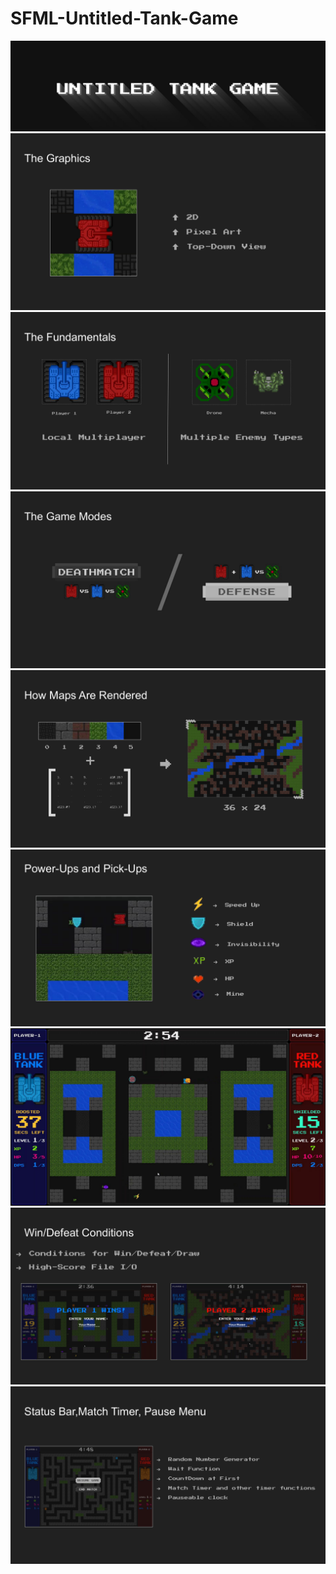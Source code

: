 # SFML-Untitled-Tank-Game
<img src="/Screen Shots/Final Presentation (1)-01.png" alt="Alt text" title="Optional title">
<img src="/Screen Shots/Final Presentation (1)-03.png" alt="Alt text" title="Optional title">
<img src="/Screen Shots/Final Presentation (1)-04.png" alt="Alt text" title="Optional title">
<img src="/Screen Shots/Final Presentation (1)-05.png" alt="Alt text" title="Optional title">
<img src="/Screen Shots/Final Presentation (1)-08.png" alt="Alt text" title="Optional title">
<img src="/Screen Shots/Final Presentation (1)-17.png" alt="Alt text" title="Optional title">
<img src="/Screen Shots/Final Presentation (1)-22.png" alt="Alt text" title="Optional title">
<img src="/Screen Shots/Final Presentation (1)-23.png" alt="Alt text" title="Optional title">
<img src="/Screen Shots/Final Presentation (1)-21.png" alt="Alt text" title="Optional title">
